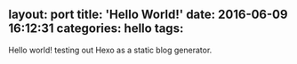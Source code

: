 layout: port
title: 'Hello World!'
date: 2016-06-09 16:12:31
categories: hello
tags:
---
Hello world! testing out Hexo as a static blog generator.